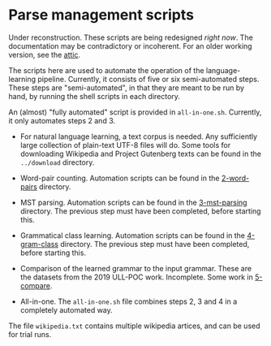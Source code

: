 
Parse management scripts
========================

Under reconstruction.  These scripts are being redesigned *right now*.
The documentation may be contradictory or incoherent. For an older working
version, see the [attic](../attic/run-v3).

The scripts here are used to automate the operation of the
language-learning pipeline. Currently, it consists of five or six
semi-automated steps. These steps are "semi-automated", in that
they are meant to be run by hand, by running the shell scripts
in each directory.

An (almost) "fully automated" script is provided in `all-in-one.sh`.
Currently, it only automates steps 2 and 3.

* For natural language learning, a text corpus is needed. Any
  sufficiently large collection of plain-text UTF-8 files will do.
  Some tools for downloading Wikipedia and Project Gutenberg texts
  can be found in the `../download` directory.

* Word-pair counting. Automation scripts can be found in the
  [2-word-pairs](2-word-pairs) directory.

* MST parsing. Automation scripts can be found in the
  [3-mst-parsing](3-mst-parsing) directory. The previous step must
  have been completed, before starting this.

* Grammatical class learning. Automation scripts can be found in the
  [4-gram-class](4-gram-class) directory. The previous step must
  have been completed, before starting this.

* Comparison of the learned grammar to the input grammar. These are
  the datasets from the 2019 ULL-POC work.
  Incomplete. Some work in [5-compare](5-compare).

* All-in-one. The `all-in-one.sh` file combines steps 2, 3 and 4 in
  a completely automated way.


The file `wikipedia.txt` contains multiple wikipedia artices, and can be
used for trial runs.
